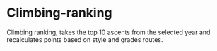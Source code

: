 # Climbing-ranking

Climbing ranking, takes the top 10 ascents from the selected year and recalculates points based on style and grades routes. 
